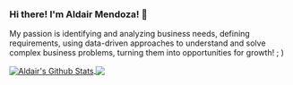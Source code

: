 ### Hi there! I'm Aldair Mendoza! 👋

My passion is identifying and analyzing business needs, defining requirements, using data-driven approaches to understand and solve complex business problems, turning them into opportunities for growth!  ; )

<a href="https://www.linkedin.com/in/adrikmendoza/">
  <img align="center" src="https://github-readme-stats.vercel.app/api?username=AdrikMendoza&count_private=true&show_icons=true&theme=highcontrast&hide" alt="Aldair's Github Stats" />
</a>
<a href="https://www.linkedin.com/in/adrikmendoza/">
  <img align="center" src="https://github-readme-stats.vercel.app/api/top-langs/?username=AdrikMendoza&layout=compact&theme=highcontrast&hide=ruby,typescript,html,php,css" />
</a>
